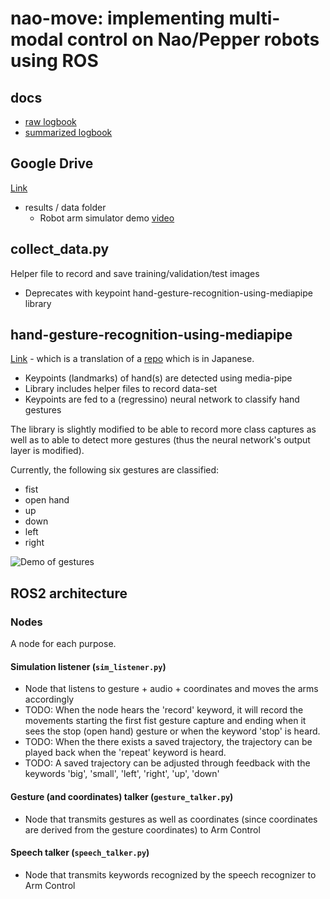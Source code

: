 # nao-move: implementing multi-modal control on Nao/Pepper robots using ROS
## docs
- [raw logbook](https://github.com/stdcout42/nao-move/blob/main/docs/raw_logbook.md)
- [summarized logbook](https://github.com/stdcout42/nao-move/blob/main/docs/logbook.md)


## Google Drive
[Link](https://drive.google.com/drive/folders/15IWhDwY0hzxDpBRG4-ujRWeK-qrg7z2i?usp=sharing)

- results / data folder
    - Robot arm simulator demo [video](https://drive.google.com/file/d/1QnhcysKL1fhK-SB1o6wS4MHmiphN7qrs/view)

## collect_data.py
Helper file to record and save training/validation/test images
- Deprecates with keypoint hand-gesture-recognition-using-mediapipe library

## hand-gesture-recognition-using-mediapipe
[Link](https://github.com/kinivi/hand-gesture-recognition-mediapipe) - which is a translation of a [repo](https://github.com/Kazuhito00/hand-gesture-recognition-using-mediapipe) which is in Japanese. 
- Keypoints (landmarks) of hand(s) are detected using media-pipe
- Library includes helper files to record data-set
- Keypoints are fed to a (regressino) neural network to classify hand gestures

The library is slightly modified to be able to record more class captures as well as to able to detect more gestures (thus the neural network's output layer is modified).

Currently, the following six gestures are classified:
- fist
- open hand
- up
- down
- left 
- right

![Demo of gestures](gestures_demo.gif "Demo of gestures")

## ROS2 architecture
### Nodes
A node for each purpose.
#### Simulation listener (`sim_listener.py`)
- Node that listens to gesture + audio + coordinates and moves the arms accordingly
- TODO: When the node hears the 'record' keyword, it will record the movements starting the first fist gesture capture
and ending when it sees the stop (open hand) gesture or when the keyword 'stop' is heard.
- TODO: When the there exists a saved trajectory, the trajectory can be played back when the 'repeat' keyword is heard.
- TODO: A saved trajectory can be adjusted through feedback with the keywords 'big', 'small', 'left', 'right', 'up', 'down'
#### Gesture (and coordinates) talker (`gesture_talker.py`)
- Node that transmits gestures as well as coordinates (since coordinates are derived from the gesture coordinates) to Arm Control
#### Speech talker (`speech_talker.py`)
- Node that transmits keywords recognized by the speech recognizer to Arm Control



